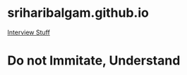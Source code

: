 # sriharibalgam.github.io

[Interview Stuff](https://github.com/sriharibalgam/sriharibalgam.github.io)


# Do not Immitate, Understand
